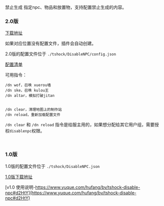 禁止生成 指定npc、物品和放置物，支持配置禁止生成的内容。


### 2.0版
[下载地址](https://gitee.com/hufang360/TShockDisableNPC/attach_files/1059096/download/DisableNPC-v2.0.dll)

如果对应位置没有配置文件，插件会自动创建。

2.0版的配置文件位于 `./tshock/DisableNPC/config.json`

[配置清单](https://www.yuque.com/hufang/bv/tshock-disable-npc#mzezc)

可用指令：
```
/dn wof，召唤 xuerou墙
/dn ske，召唤 kulou王
/dn altar，模拟打破jitan


/dn clear，清理地图上的制作站
/dn reload，重新加载配置文件
```

`/dn clear` 和 `/dn reload` 指令是给服主用的，如果想分配给其它用户组，需要授权`disablenpc`权限。



<br>

### 1.0版
1.0版的配置文件位于 `./tshock/DisableNPC.json`

[1.0版下载地址](https://gitee.com/hufang360/TShockDisableNPC/attach_files/1049368/download/DisableNPC.dll) 

[v1.0 使用说明-https://www.yuque.com/hufang/bv/tshock-disable-npc#d2HtY](https://www.yuque.com/hufang/bv/tshock-disable-npc#d2HtY)


